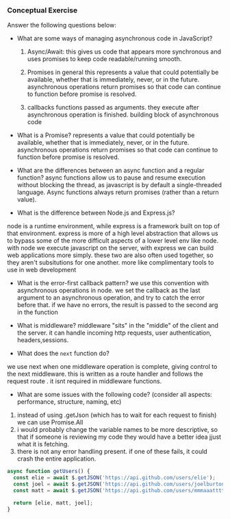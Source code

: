 ### Conceptual Exercise

Answer the following questions below:

- What are some ways of managing asynchronous code in JavaScript?
    
    1. Async/Await: 
       this gives us code that appears more synchronous and uses promises to keep code readable/running smooth.

    2. Promises 
      in general this represents a value that could potentially be available, whether that is immediately, never, or in the future. asynchronous operations return promises so that code can continue to function before promise is resolved. 

    3. callbacks 
    functions passed as arguments. they execute after asynchronous operation is finished. building block of asynchronous code

- What is a Promise?
represents a value that could potentially be available, whether that is immediately, never, or in the future. asynchronous operations return promises so that code can continue to function before promise is resolved. 

- What are the differences between an async function and a regular function?
async functions allow us to pause and resume execution without blocking the thread, as javascript is by default a single-threaded language. Async functions always return promises (rather than a return value). 


- What is the difference between Node.js and Express.js?

node is a runtime environment, while express is a framework built on top of that environment. express is more of a high level abstraction that allows us to bypass some of the more difficult aspects of a lower level env like node. with node we execute javascript on the server, with express we can build web applications more simply. these two are also often used together, so they aren't subsitutions for one another. more like complimentary tools to use in web development

- What is the error-first callback pattern?
we use this convention with asynchronous operations in node. we set the callback as the last argument to an asynchronous operation, and try to catch the error before that. if we have no errors, the result is passed to the second arg in the function

- What is middleware?
middleware "sits" in the "middle" of the client and the server. it can handle incoming http requests, user authentication, headers,sessions. 

- What does the `next` function do?

we use next when one middleware operation is complete, giving control to the next middleware. this is written as a route handler and follows the request route . it isnt required in middleware functions. 


- What are some issues with the following code? (consider all aspects: performance, structure, naming, etc)

1. instead of using .getJson (which has to wait for each request to finish) we can use Promise.All
2. i would probably change the variable names to be more descriptive, so that if someone is reviewing my code they would have a better idea jjust what it is fetching. 
3. there is not any error handling present. if one of these fails, it could crash the entire application. 

```js
async function getUsers() {
  const elie = await $.getJSON('https://api.github.com/users/elie');
  const joel = await $.getJSON('https://api.github.com/users/joelburton');
  const matt = await $.getJSON('https://api.github.com/users/mmmaaatttttt');

  return [elie, matt, joel];
}
```
